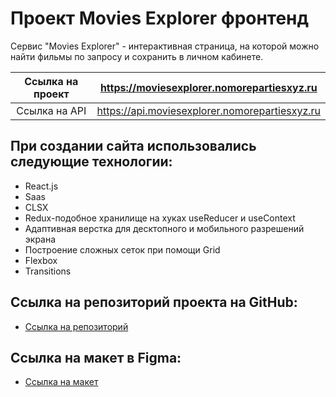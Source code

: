 # Проект Movies Explorer фронтенд

Сервис "Movies Explorer" - интерактивная страница, на которой можно найти фильмы по запросу и сохранить в личном кабинете.

| Ссылка на проект | https://moviesexplorer.nomorepartiesxyz.ru |
|:----:|:---:|
| Ссылка на API | https://api.moviesexplorer.nomorepartiesxyz.ru |

## При создании сайта использовались следующие технологии:

- React.js
- Saas
- CLSX
- Redux-подобное хранилище на хуках useReducer и useContext
- Адаптивная верстка для десктопного и мобильного разрешений экрана
- Построение сложных сеток при помощи Grid
- Flexbox
- Transitions

## Ссылка на репозиторий проекта на GitHub:

- [Ссылка на репозиторий](https://github.com/malkov-am/movies-explorer-frontend)

## Ссылка на макет в Figma:

- [Ссылка на макет](https://disk.yandex.ru/d/5CCWsE26Oneavw)

